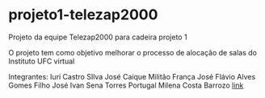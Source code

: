 # projeto1-telezap2000
Projeto da equipe Telezap2000 para cadeira projeto 1

O projeto tem como objetivo melhorar o processo de alocação de salas do Instituto UFC virtual

Integrantes:
Iuri Castro SIlva 
José Caique Militão França 
José Flávio Alves Gomes Filho
José Ivan Sena Torres Portugal
Milena Costa Barrozo
[link](https://amazing-marzipan-d82560.netlify.app/)
